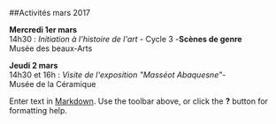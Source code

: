 ##Activités mars 2017

**Mercredi 1er mars**  
14h30 : _Initiation à l'histoire de l'art_ - Cycle 3 -**Scènes de genre**  
Musée des beaux-Arts  

**Jeudi 2 mars**  
14h30 et 16h : _Visite de l'exposition "Masséot Abaquesne"_-  
Musée de la Céramique

Enter text in [Markdown](http://daringfireball.net/projects/markdown/). Use the toolbar above, or click the **?** button for formatting help.
